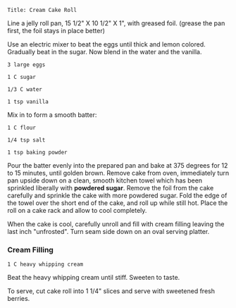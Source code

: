 ~~~ recipe-info
Title: Cream Cake Roll
~~~

Line a jelly roll pan, 15 1/2" X 10 1/2" X 1", with greased foil. (grease the pan first, the foil
stays in place better)

Use an electric mixer to beat the eggs until thick and lemon colored. Gradually beat in the sugar.
Now blend in the water and the vanilla.

~~~ recipe-ingredients
3 large eggs

1 C sugar

1/3 C water

1 tsp vanilla
~~~

Mix in to form a smooth batter:

~~~ recipe-ingredients
1 C flour

1/4 tsp salt

1 tsp baking powder
~~~

Pour the batter evenly into the prepared pan and bake at 375 degrees for 12 to 15 minutes, until
golden brown. Remove cake from oven, immediately turn pan upside down on a clean, smooth kitchen
towel which has been sprinkled liberally with **powdered sugar**. Remove the foil from the cake
carefully and sprinkle the cake with more powdered sugar. Fold the edge of the towel over the short
end of the cake, and roll up while still hot. Place the roll on a cake rack and allow to cool
completely.

When the cake is cool, carefully unroll and fill with cream filling leaving the last inch
"unfrosted". Turn seam side down on an oval serving platter.


### Cream Filling

~~~ recipe-ingredients
1 C heavy whipping cream
~~~

Beat the heavy whipping cream until stiff. Sweeten to taste.

To serve, cut cake roll into 1 1/4" slices and serve with sweetened fresh berries.
